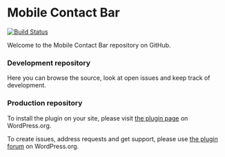 # Mobile Contact Bar
[![Build Status](https://travis-ci.org/annaghi/mobile-contact-bar.svg?branch=master)](https://travis-ci.org/annaghi/mobile-contact-bar)

Welcome to the Mobile Contact Bar repository on GitHub.

### Development repository

Here you can browse the source, look at open issues and keep track of development.


### Production repository

To install the plugin on your site, please visit [the plugin page](https://wordpress.org/plugins/mobile-contact-bar/) on WordPress.org.

To create issues, address requests and get support, please use [the plugin forum](https://wordpress.org/support/plugin/mobile-contact-bar) on WordPress.org.
